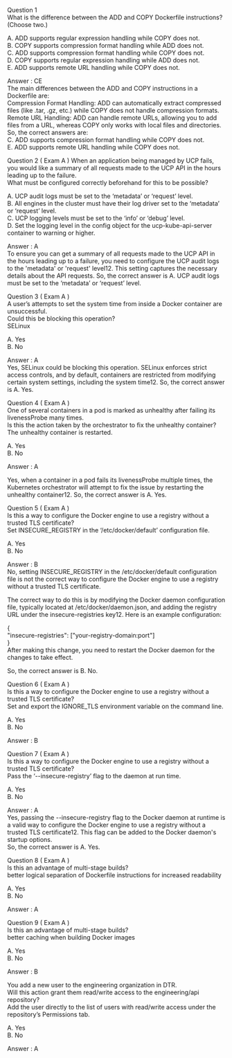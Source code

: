 Question 1  
What is the difference between the ADD and COPY Dockerfile instructions? (Choose two.)  

A. ADD supports regular expression handling while COPY does not.  
B. COPY supports compression format handling while ADD does not.  
C. ADD supports compression format handling while COPY does not.  
D. COPY supports regular expression handling while ADD does not.  
E. ADD supports remote URL handling while COPY does not.  

Answer : CE  
The main differences between the ADD and COPY instructions in a Dockerfile are:  
Compression Format Handling: ADD can automatically extract compressed files (like .tar, .gz, etc.) while COPY does not handle compression formats.  
Remote URL Handling: ADD can handle remote URLs, allowing you to add files from a URL, whereas COPY only works with local files and directories.  
So, the correct answers are:  
C. ADD supports compression format handling while COPY does not.  
E. ADD supports remote URL handling while COPY does not.  


Question 2 ( Exam A )
When an application being managed by UCP fails, you would like a summary of all requests made to the UCP API in the hours leading up to the failure.  
What must be configured correctly beforehand for this to be possible?  

A. UCP audit logs must be set to the ‘metadata’ or ‘request’ level.  
B. All engines in the cluster must have their log driver set to the ‘metadata’ or ‘request’ level.  
C. UCP logging levels must be set to the ‘info’ or ‘debug’ level.  
D. Set the logging level in the config object for the ucp-kube-api-server container to warning or higher.  

Answer : A  
To ensure you can get a summary of all requests made to the UCP API in the hours leading up to a failure, you need to configure the UCP audit logs to the 'metadata' or 'request' level12. This setting captures the necessary details about the API requests. So, the correct answer is A. UCP audit logs must be set to the ‘metadata’ or ‘request’ level.  


Question 3 ( Exam A )  
A user’s attempts to set the system time from inside a Docker container are unsuccessful.  
Could this be blocking this operation?  
SELinux  

A. Yes  
B. No  

Answer : A  
Yes, SELinux could be blocking this operation. SELinux enforces strict access controls, and by default, containers are restricted from modifying certain system settings, including the system time12.
So, the correct answer is A. Yes.


Question 4 ( Exam A )  
One of several containers in a pod is marked as unhealthy after failing its livenessProbe many times.  
Is this the action taken by the orchestrator to fix the unhealthy container?  
The unhealthy container is restarted.  

A. Yes  
B. No  

Answer : A  

Yes, when a container in a pod fails its livenessProbe multiple times, the Kubernetes orchestrator will attempt to fix the issue by restarting the unhealthy container12.
So, the correct answer is A. Yes.


Question 5 ( Exam A )  
Is this a way to configure the Docker engine to use a registry without a trusted TLS certificate?  
Set INSECURE_REGISTRY in the ‘/etc/docker/default’ configuration file.  

A. Yes  
B. No  

Answer : B  
No, setting INSECURE_REGISTRY in the /etc/docker/default configuration file is not the correct way to configure the Docker engine to use a registry without a trusted TLS certificate.  

The correct way to do this is by modifying the Docker daemon configuration file, typically located at /etc/docker/daemon.json, and adding the registry URL under the insecure-registries key12. Here is an example configuration:  

{  
  "insecure-registries": ["your-registry-domain:port"]  
}  
After making this change, you need to restart the Docker daemon for the changes to take effect.  

So, the correct answer is B. No. 

Question 6 ( Exam A )  
Is this a way to configure the Docker engine to use a registry without a trusted TLS certificate?  
Set and export the IGNORE_TLS environment variable on the command line.  

A. Yes  
B. No  

Answer : B  


Question 7 ( Exam A )  
Is this a way to configure the Docker engine to use a registry without a trusted TLS certificate?  
Pass the ‘--insecure-registry’ flag to the daemon at run time.  

A. Yes  
B. No  

Answer : A  
Yes, passing the --insecure-registry flag to the Docker daemon at runtime is a valid way to configure the Docker engine to use a registry without a trusted TLS certificate12. This flag can be added to the Docker daemon's startup options.  
So, the correct answer is A. Yes.  

Question 8 ( Exam A )  
Is this an advantage of multi-stage builds?  
better logical separation of Dockerfile instructions for increased readability  

A. Yes  
B. No  

Answer : A  


Question 9 ( Exam A )  
Is this an advantage of multi-stage builds?  
better caching when building Docker images  

A. Yes  
B. No  


Answer : B  


You add a new user to the engineering organization in DTR.  
Will this action grant them read/write access to the engineering/api repository?  
Add the user directly to the list of users with read/write access under the repository’s Permissions tab.  

A. Yes  
B. No  


Answer : A  
